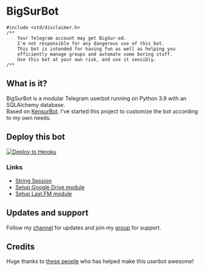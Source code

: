 # BigSurBot

```
#include <std/disclaimer.h>
/**
    Your Telegram account may get BigSur-ed.
    I'm not responsible for any dangerous use of this bot.
    This bot is intended for having fun as well as helping you
    efficiently manage groups and automate some boring stuff.
    Use this bot at your own risk, and use it sensibly.
/**
```

## What is it?
BigSurBot is a modular Telegram userbot running on Python 3.9 with an SQLAlchemy database.   
Based on [KensurBot](https://github.com/KenHV/KensurBot).
I've started this project to customize the bot according to my own needs.

## Deploy this bot
<a href="https://heroku.com/deploy?template=https://github.com/pratyakshm/bigsurbot/tree/main"><img src="https://camo.githubusercontent.com/83b0e95b38892b49184e07ad572c94c8038323fb/68747470733a2f2f7777772e6865726f6b7563646e2e636f6d2f6465706c6f792f627574746f6e2e737667" alt="Deploy to Heroku" /></a>  

### Links
- [String Session](https://session.uraniumcore.repl.run)
- [Setup Google Drive module](https://telegra.ph/How-To-Setup-Google-Drive-04-03)
- [Setup Last.FM module](https://telegra.ph/How-to-set-up-LastFM-module-for-Paperplane-userbot-11-02)

## Updates and support
Follow my [channel](https://t.me/PratyakshProjects) for updates and join my [group](https://t.me/PratyakshChat) for support.

## Credits
Huge thanks to [these people](https://github.com/pratyakshm/BigSurBot/graphs/contributors) who has helped make this userbot awesome!
